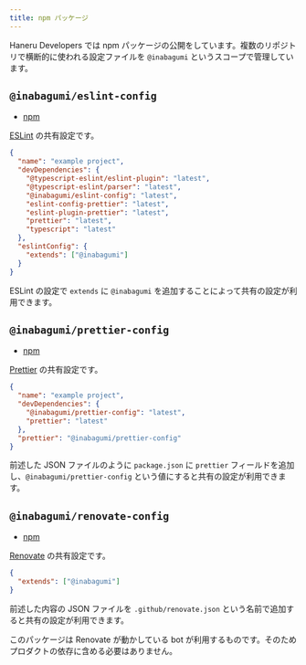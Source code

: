 ```yaml
---
title: npm パッケージ
---
```


Haneru Developers では npm パッケージの公開をしています。複数のリポジトリで横断的に使われる設定ファイルを `@inabagumi` というスコープで管理しています。

## `@inabagumi/eslint-config`

- [npm](https://www.npmjs.com/package/@inabagumi/eslint-config)

[ESLint](https://eslint.org/) の共有設定です。

```json
{
  "name": "example project",
  "devDependencies": {
    "@typescript-eslint/eslint-plugin": "latest",
    "@typescript-eslint/parser": "latest",
    "@inabagumi/eslint-config": "latest",
    "eslint-config-prettier": "latest",
    "eslint-plugin-prettier": "latest",
    "prettier": "latest",
    "typescript": "latest"
  },
  "eslintConfig": {
    "extends": ["@inabagumi"]
  }
}
```

ESLint の設定で `extends` に `@inabagumi` を追加することによって共有の設定が利用できます。

## `@inabagumi/prettier-config`

- [npm](https://www.npmjs.com/package/@inabagumi/prettier-config)

[Prettier](https://prettier.io/) の共有設定です。

```json
{
  "name": "example project",
  "devDependencies": {
    "@inabagumi/prettier-config": "latest",
    "prettier": "latest"
  },
  "prettier": "@inabagumi/prettier-config"
}
```

前述した JSON ファイルのように `package.json` に `prettier` フィールドを追加し、`@inabagumi/prettier-config` という値にすると共有の設定が利用できます。

## `@inabagumi/renovate-config`

- [npm](https://www.npmjs.com/package/@inabagumi/renovate-config)

[Renovate](https://renovatebot.com/) の共有設定です。

```json
{
  "extends": ["@inabagumi"]
}
```

前述した内容の JSON ファイルを `.github/renovate.json` という名前で追加すると共有の設定が利用できます。

このパッケージは Renovate が動かしている bot が利用するものです。そのためプロダクトの依存に含める必要はありません。
